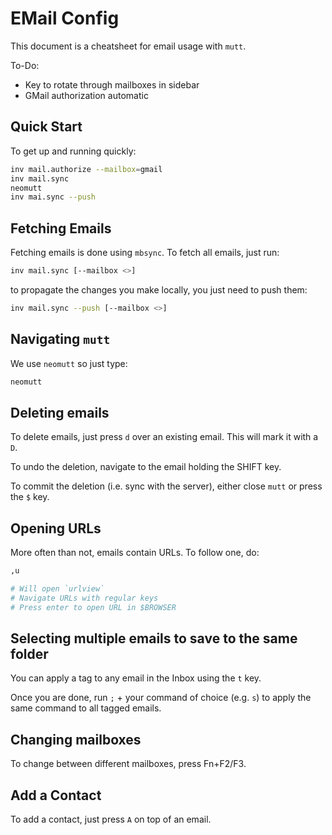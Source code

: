 # EMail Config

This document is a cheatsheet for email usage with `mutt`.

To-Do:
* Key to rotate through mailboxes in sidebar
* GMail authorization automatic

## Quick Start

To get up and running quickly:

```bash
inv mail.authorize --mailbox=gmail
inv mail.sync
neomutt
inv mai.sync --push
```

## Fetching Emails

Fetching emails is done using `mbsync`. To fetch all emails, just run:

```bash
inv mail.sync [--mailbox <>]
```

to propagate the changes you make locally, you just need to push them:

```bash
inv mail.sync --push [--mailbox <>]
```

## Navigating `mutt`

We use `neomutt` so just type:

```bash
neomutt
```

## Deleting emails

To delete emails, just press `d` over an existing email. This will mark it with
a `D`.

To undo the deletion, navigate to the email holding the SHIFT key.

To commit the deletion (i.e. sync with the server), either close `mutt` or
press the `$` key.

## Opening URLs

More often than not, emails contain URLs. To follow one, do:

```bash
,u

# Will open `urlview`
# Navigate URLs with regular keys
# Press enter to open URL in $BROWSER
```

## Selecting multiple emails to save to the same folder

You can apply a tag to any email in the Inbox using the `t` key.

Once you are done, run `;` + your command of choice (e.g. `s`) to apply the
same command to all tagged emails.

## Changing mailboxes

To change between different mailboxes, press Fn+F2/F3.

## Add a Contact

To add a contact, just press `A` on top of an email.
